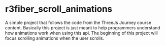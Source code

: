 # r3fiber_scroll_animations
A simple project that follows the code from the ThreeJs Journey course content. Basically this project is just meant to help programmers understand how animations work when using this api. The beginning of this project will focus scrolling animations when the user scrolls.
